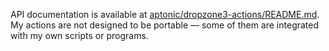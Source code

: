 API documentation is available at [aptonic/dropzone3-actions/README.md](https://github.com/aptonic/dropzone3-actions/blob/master/README.md). My actions are not designed to be portable — some of them are integrated with my own scripts or programs.
